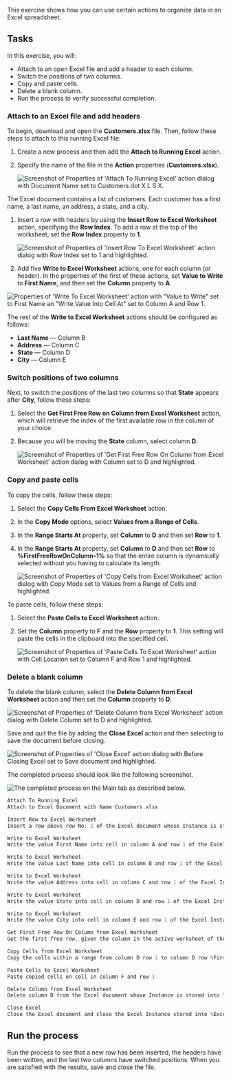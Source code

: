 This exercise shows how you can use certain actions to organize data in an Excel spreadsheet.

## Tasks

In this exercise, you will:

- Attach to an open Excel file and add a header to each column.
- Switch the positions of two columns.
- Copy and paste cells.
- Delete a blank column.
- Run the process to verify successful completion.

### Attach to an Excel file and add headers

To begin, download and open the **Customers.xlsx** file. Then, follow these steps to attach to this running Excel file:

1. Create a new process and then add the **Attach to Running Excel** action.

1. Specify the name of the file in the **Action** properties (**Customers.xlsx**).

   ![Screenshot of Properties of 'Attach To Running Excel' action dialog with Document Name set to Customers dot X L S X.](..\media\attach-to-running-excel-exercise.png)

The Excel document contains a list of customers. Each customer has a first name, a last name, an address, a state, and a city.

1. Insert a row with headers by using the **Insert Row to Excel Worksheet** action, specifying the **Row Index**. To add a row at the top of the worksheet, set the **Row Index** property to **1**.
  
   ![Screenshot of Properties of 'Insert Row To Excel Worksheet' action dialog with Row Index set to 1 and highlighted.](..\media\insert-row-to-excel-exercise.png)

1. Add five **Write to Excel Worksheet** actions, one for each column (or header). In the properties of the first of these actions, set **Value to Write** to **First Name**, and then set the **Column** property to **A**.

![Properties of 'Write To Excel Worksheet' action with "Value to Write" set to First Name an "Write Value Into Cell At" set to Column A and Row 1.](..\media\write-to-excel-exercise.png)

The rest of the **Write to Excel Worksheet** actions should be configured as follows:

- **Last Name** — Column B
- **Address** — Column C
- **State** — Column D
- **City** — Column E

### Switch positions of two columns

Next, to switch the positions of the last two columns so that **State** appears after **City**, follow these steps:

1. Select the **Get First Free Row on Column from Excel Worksheet** action, which will retrieve the index of the first available row in the column of your choice.

1. Because you will be moving the **State** column, select column **D**.
  
    ![Screenshot of Properties of 'Get First Free Row On Column from Excel Worksheet' action dialog with Column set to D and highlighted.](..\media\get-first-free-row-on-column-excel-exercise.png)

### Copy and paste cells

To copy the cells, follow these steps:

1. Select the **Copy Cells From Excel Worksheet** action.

1. In the **Copy Mode** options, select **Values from a Range of Cells**.

1. In the **Range Starts At** property, set **Column** to **D** and then set **Row** to **1**.

1. In the **Range Starts At** property, set **Column** to **D** and then set **Row** to **%FirstFreeRowOnColumn-1%** so that the entire column is dynamically selected without you having to calculate its length.

    ![Screenshot of Properties of 'Copy Cells from Excel Worksheet' action dialog with Copy Mode set to Values from a Range of Cells and highlighted.](..\media\copy-cells-from-excel-exercise.png)

To paste cells, follow these steps:

1. Select the **Paste Cells to Excel Worksheet** action.

1. Set the **Column** property to **F** and the **Row** property to **1**. This setting will paste the cells in the clipboard into the specified cell.

    ![Screenshot of Properties of 'Paste Cells To Excel Worksheet' action with Cell Location set to Column F and Row 1 and highlighted.](..\media\paste-cells-to-excel-exercise.png)

### Delete a blank column

To delete the blank column, select the **Delete Column from Excel Worksheet** action and then set the **Column** property to **D**.
  
![Screenshot of Properties of 'Delete Column from Excel Worksheet' action dialog with Delete Column set to D and highlighted.](..\media\delete-column-from-excel-exercise.png)

Save and quit the file by adding the **Close Excel** action and then selecting to save the document before closing.
  
![Screenshot of Properties of 'Close Excel' action dialog with Before Closing Excel set to Save document and highlighted.](..\media\close-excel-exercise.png)

The completed process should look like the following screenshot.

![The completed process on the Main tab as described below.](..\media\excel-exercise-workspace.png)

```c
Attach To Running Excel
Attach to Excel Document with Name Customers.xlsx

Insert Row to Excel Worksheet
Insert a row above row No: 1 of the Excel document whose Instance is stored into %ExcelInstance%

Write to Excel Worksheet
Write the value First Name into cell in column A and row 1 of the Excel Instance stored into %ExcelInstance%

Write to Excel Worksheet
Write the value Last Name into cell in column B and row 1 of the Excel Instance stored into %ExcelInstance%

Write to Excel Worksheet
Write the value Address into cell in column C and row 1 of the Excel Instance stored into %ExcelInstance%

Write to Excel Worksheet
Write the value State into cell in column D and row 1 of the Excel Instance stored into %ExcelInstance%

Write to Excel Worksheet
Write the value City into cell in column E and row 1 of the Excel Instance stored into %ExcelInstance%

Get First Free Row On Column from Excel Worksheet
Get the first free row, given the column in the active worksheet of the Excel document whose Instance is stored into %ExcelInstance%

Copy Cells from Excel Worksheet
Copy the cells within a range from column D row 1 to column D row %FirstFreeRowOnColumn-1%

Paste Cells to Excel Worksheet
Paste copied cells on cell in column F and row 1

Delete Column from Excel Worksheet
Delete column D from the Excel document whose Instance is stored into %ExcelInstance%

Close Excel
Close the Excel document and close the Excel Instance stored into %ExcelInstance%
```

## Run the process

Run the process to see that a new row has been inserted, the headers have been written, and the last two columns have switched positions. When you are satisfied with the results, save and close the file.
